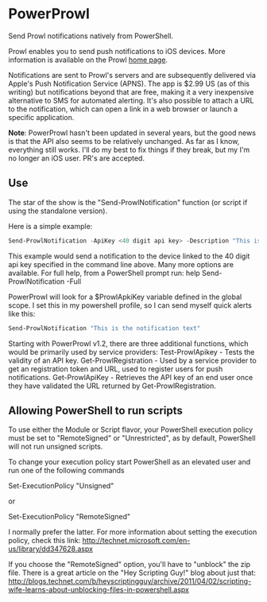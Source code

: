 # PowerProwl

Send Prowl notifications natively from PowerShell.

Prowl enables you to send push notifications to iOS devices. More information is available on the Prowl [home page](https://www.prowlapp.com/).

Notifications are sent to Prowl's servers and are subsequently delivered via Apple's Push Notification Service (APNS). The app is $2.99 US (as of this writing) but notifications beyond that are free, making it a very inexpensive alternative to SMS for automated alerting. It's also possible to attach a URL to the notification, which can open a link in a web browser or launch a specific application.

**Note**: PowerProwl hasn't been updated in several years, but the good news is that the API also seems to be relatively unchanged. As far as I know, everything still works. I'll do my best to fix things if they break, but my I'm no longer an iOS user. PR's are accepted.

## Use

The star of the show is the "Send-ProwlNotification" function (or script if using the standalone version).

Here is a simple example:
```powershell
Send-ProwlNotification -ApiKey <40 digit api key> -Description "This is my notification"
```

This example would send a notification to the device linked to the 40 digit api key specified in the command line above. Many more options are available. For full help, from a PowerShell prompt run:
help Send-ProwlNotification -Full

PowerProwl will look for a $ProwlApkiKey variable defined in the global scope. I set this in my powershell profile, so I can send myself quick alerts like this:

```powershell
Send-ProwlNotification "This is the notification text"
```

Starting with PowerProwl v1.2, there are three additional functions, which would be primarily used by service providers:
Test-ProwlApikey - Tests the validity of an API key.
Get-ProwlRegistration - Used by a service provider to get an registration token and URL, used to register users for push notifications.
Get-ProwlApiKey - Retrieves the API key of an end user once they have validated the URL returned by Get-ProwlRegistration.

## Allowing PowerShell to run scripts

To use either the Module or Script flavor, your PowerShell execution policy must be set to "RemoteSigned" or "Unrestricted", as by default, PowerShell will not run unsigned scripts.

To change your execution policy start PowerShell as an elevated user and run one of the following commands

Set-ExecutionPolicy "Unsigned"

or

Set-ExecutionPolicy "RemoteSigned"

I normally prefer the latter. For more information about setting the execution policy, check this link:
http://technet.microsoft.com/en-us/library/dd347628.aspx

If you choose the "RemoteSigned" option, you'll have to "unblock" the zip file. There is a great article on the "Hey Scripting Guy!" blog about just that:
http://blogs.technet.com/b/heyscriptingguy/archive/2011/04/02/scripting-wife-learns-about-unblocking-files-in-powershell.aspx
